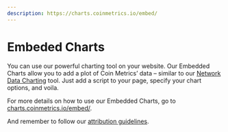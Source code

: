 ```yaml
---
description: https://charts.coinmetrics.io/embed/
---
```


# Embeded Charts

You can use our powerful charting tool on your website.  Our Embedded Charts allow you to add a plot of Coin Metrics’ data – similar to our [Network Data Charting](https://charts.coinmetrics.io/network-data/) tool.  Just add a script to your page, specify your chart options, and voila.  &#x20;

For more details on how to use our Embedded Charts, go to [charts.coinmetrics.io/embed/](http://charts.coinmetrics.io/embed/).  &#x20;

And remember to follow our [attribution guidelines](https://coinmetrics.io/media/).

